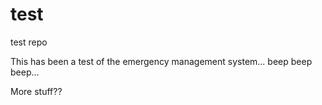 # test
test repo

This has been a test of the emergency management system... beep beep beep... 

More stuff?? 
